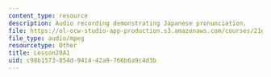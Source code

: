 ```yaml
---
content_type: resource
description: Audio recording demonstrating Japanese pronunciation.
file: https://ol-ocw-studio-app-production.s3.amazonaws.com/courses/21g-504-japanese-iv-spring-2009/c98b1573854d941442a9766b6a9c4d3b_Lesson20A1.mp3
file_type: audio/mpeg
resourcetype: Other
title: Lesson20A1
uid: c98b1573-854d-9414-42a9-766b6a9c4d3b
---
```

